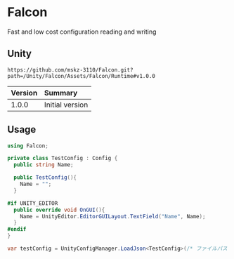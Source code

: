 # Falcon
Fast and low cost configuration reading and writing

## Unity
`https://github.com/mskz-3110/Falcon.git?path=/Unity/Falcon/Assets/Falcon/Runtime#v1.0.0`

|Version|Summary|
|:--|:--|
|1.0.0|Initial version|

## Usage
```cs
using Falcon;

private class TestConfig : Config {
  public string Name;

  public TestConfig(){
    Name = "";
  }

#if UNITY_EDITOR
  public override void OnGUI(){
    Name = UnityEditor.EditorGUILayout.TextField("Name", Name);
  }
#endif
}

var testConfig = UnityConfigManager.LoadJson<TestConfig>(/* ファイルパス */);
```
